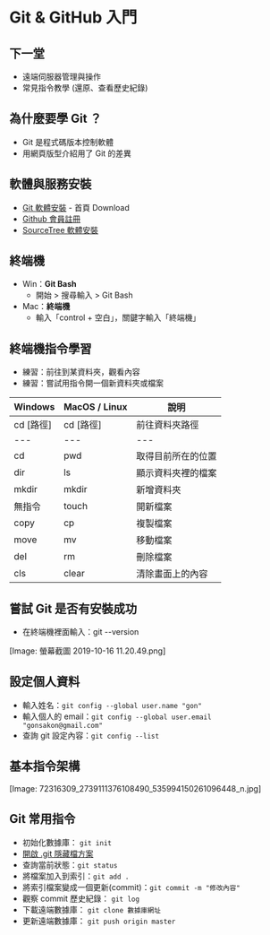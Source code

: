 # Git & GitHub 入門

## 下一堂

* 遠端伺服器管理與操作
* 常見指令教學 (還原、查看歷史紀錄)

## 為什麼要學 Git ？

* Git 是程式碼版本控制軟體
* 用網頁版型介紹用了 Git 的差異

## 軟體與服務安裝

* [Git 軟體安裝](https://git-scm.com/) - 首頁 Download
* [Github 會員註冊](https://github.com/)
* [SourceTree 軟體安裝](https://www.sourcetreeapp.com/)

## 終端機

* Win：**Git Bash**
    * 開始 > 搜尋輸入 > Git Bash
* Mac：**終端機**
    * 輸入「control + 空白」，關鍵字輸入「終端機」

## 終端機指令學習

* 練習：前往到某資料夾，觀看內容
* 練習：嘗試用指令開一個新資料夾或檔案

|Windows	|MacOS / Linux	|說明	|
|---	|---	|---	|
|cd [路徑]	|cd [路徑]	|前往資料夾路徑	|
|---	|---	|---	|
|cd	|pwd	|取得目前所在的位置	|
|dir	|ls	|顯示資料夾裡的檔案	|
|mkdir	|mkdir	|新增資料夾	|
|無指令	|touch	|開新檔案	|
|copy	|cp	|複製檔案	|
|move	|mv	|移動檔案	|
|del	|rm	|刪除檔案	|
|cls	|clear	|清除畫面上的內容	|

## 嘗試 Git 是否有安裝成功

* 在終端機裡面輸入：git --version

[Image: 螢幕截圖 2019-10-16 11.20.49.png]
## 設定個人資料

* 輸入姓名：`git config --global user.name "gon"`
* 輸入個人的 email：`git config --global user.email "gonsakon@gmail.com"`
* 查詢 git 設定內容：`git config --list`




## 基本指令架構

[Image: 72316309_2739111376108490_535994150261096448_n.jpg]

## Git 常用指令

* 初始化數據庫： `git init`
* [開啟 .git 隱藏檔方案](https://helpx.adobe.com/tw/x-productkb/global/show-hidden-files-folders-extensions.html)
* 查詢當前狀態：`git status`
* 將檔案加入到索引：`git add .`
* 將索引檔案變成一個更新(commit)：`git commit -m "修改內容"`
* 觀察 commit 歷史紀錄： `git log`
* 下載遠端數據庫： `git clone 數據庫網址`
* 更新遠端數據庫： `git push origin master`


